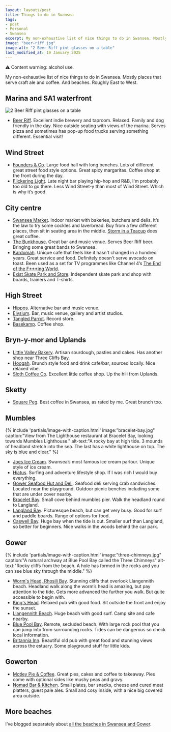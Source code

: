 ```yaml
---
layout: layouts/post
title: Things to do in Swansea
tags:
- post
- Personal
- Swansea
excerpt: My non-exhaustive list of nice things to do in Swansea. Mostly places that serve pale ale. And beaches. Roughly East to West.
image: "beer-riff.jpg"
image-alt: "2 Beer Riff pint glasses on a table"
last_modified_at: 19 January 2025
---
```


<div class="panel">
⚠️ Content warning: alcohol use.
</div>

My non-exhaustive list of nice things to do in Swansea. Mostly places that serve craft ale and coffee. And beaches. Roughly East to West.

## Marina and SA1 waterfront

![2 Beer Riff pint glasses on a table](/images/beer-riff.jpg)

- [Beer Riff](https://beerriffbrewing.com/). Excellent indie brewery and taproom. Relaxed. Family and dog friendly in the day. Nice outside seating with views of the marina. Serves pizza and sometimes has pop-up food trucks serving something different. Essential visit!

## Wind Street

- [Founders & Co](https://foundersandco.uk/). Large food hall with long benches. Lots of different great street food style options. Great spicy margaritas. Coffee shop at the front during the day.
- [Flickering Light](https://en-gb.facebook.com/FlickeringLight/). Late night bar playing hip-hop and R&B, I'm probably too old to go there. Less Wind Street-y than most of Wind Street. Which is why it’s good.

## City centre

- [Swansea Market](http://www.swanseaindoormarket.co.uk/). Indoor market with bakeries, butchers and delis. It’s the law to try some cockles and laverbread. Buy from a few different places, then sit in seating area in the middle. [Storm in a Teacup](http://www.swanseaindoormarket.co.uk/market-stalls/places-to-eat/storm-in-a-teacup/) does great coffee.
- [The Bunkhouse](https://www.thebunkhouseswansea.com/). Great bar and music venue. Serves Beer Riff beer. Bringing some great bands to Swansea.
- [Kardomah](https://www.kardomahcafe.com/). Unique cafe that feels like it hasn't changed in a hundred years. Great service and food. Definitely doesn't serve avocado on toast. Been used as a set for TV programmes like Channel 4’s [The End of the F***ing World](https://en.wikipedia.org/wiki/The_End_of_the_F***ing_World).
- [Exist Skate Park and Store](https://www.existskatestore.co.uk/). Independent skate park and shop with boards, trainers and T-shirts.

## High Street

- [Hippos](https://www.instagram.com/hipposdo/). Alternative bar and music venue.
- [Elysium](https://www.elysiumgallery.com/). Bar, music venue, gallery and artist studios.
- [Tangled Parrot](https://tangledparrot.com/). Record store.
- [Basekamp](https://www.instagram.com/basekampswansea). Coffee shop.

## Bryn-y-mor and Uplands

- [Little Valley Bakery](https://www.littlevalleybakery.com/). Artisan sourdough, pasties and cakes. Has another shop near Three Cliffs Bay.
- [Hoogah](https://www.hoogah-swansea.com/). Brunch style food and drink cafe/bar, sourced locally. Nice relaxed vibe.
- [Sloth Coffee Co](https://www.instagram.com/sloth.coffee.co). Excellent little coffee shop. Up the hill from Uplands.

## Sketty

- [Square Peg](https://www.squarepeg.org.uk/). Best coffee in Swansea, as rated by me. Great brunch too.

## Mumbles

{%
  include 'partials/image-with-caption.html'
  image:"bracelet-bay.jpg"
  caption:"View from The Lighthouse restaurant at Bracelet Bay, looking towards Mumbles Lighthouse."
  alt-text:"A rocky bay at high tide. 3 mounds of headland stretch into the sea. The last has a white lighthouse on top. The sky is blue and clear."
%}

- [Joes Ice Cream](https://www.joes-icecream.com/). Swansea’s most famous ice cream parlour. Unique style of ice cream.
- [Hiatus](https://hiatus-store.com/). Surfing and adventure lifestyle shop. If I was rich I would buy everything.
- [Gower Seafood Hut and Deli](https://www.instagram.com/gowerseafoodhut). Seafood deli serving crab sandwiches. Located near the playground. Outdoor picnic benches including some that are under cover nearby.
- [Bracelet Bay](https://www.swansea.gov.uk/braceletbay). Small cove behind mumbles pier. Walk the headland round to Langland.
- [Langland Bay](https://www.visitwales.com/attraction/beach/langland-bay-beach-1443779). Picturesque beach, but can get very busy. Good for surf and paddle boards. Range of options for food.
- [Caswell Bay](https://www.enjoygower.com/caswell-bay). Huge bay when the tide is out. Smaller surf than Langland, so better for beginners. Nice walks in the woods behind the car park. 

## Gower

{%
  include 'partials/image-with-caption.html'
  image:"three-chimneys.jpg"
  caption:"A natural archway at Blue Pool Bay called the Three Chimneys"
  alt-text:"Rocky cliffs from the beach. A hole has formed in the rocks and you can see blue sky through the middle."
%}

- [Worm's Head, Rhosili Bay](https://www.nationaltrust.org.uk/rhosili-and-south-gower-coast/trails/rhosili-headland-walk). Stunning cliffs that overlook Llangennith beach. Headland walk along the worm’s head is amazing, but pay attention to the tide. Gets more advanced the further you walk. But quite accessible to begin with. 
- [King's Head](https://kingsheadgower.co.uk/). Relaxed pub with good food. Sit outside the front and enjoy the sunset.
- [Llangennith Beach](https://www.visitswanseabay.com/listings/llangennith-beach/). Huge beach with good surf. Camp site and cafe nearby.
- [Blue Pool Bay](https://www.thebeachguide.co.uk/south-wales/glamorgan/blue-pool-bay.htm). Remote, secluded beach. With large rock pool that you can jump into from surrounding rocks. Tides can be dangerous so check local information.
- [Britannia Inn](https://www.britanniagower.com/). Beautiful old pub with great food and stunning views across the estuary. Some playground stuff for little kids.

## Gowerton

- [Motley Pie & Coffee](https://www.motleypie.co.uk/). Great pies, cakes and coffee to takeaway. Pies come with optional sides like mushy peas and gravy.
- [Nomad Bar & Kitchen](https://www.nomadswansea.co.uk/). Small plates, bar snacks, cheese and cured meat platters, guest pale ales. Small and cosy inside, with a nice big covered area outside.


## More beaches

I’ve blogged separately about [all the beaches in Swansea and Gower](/blog/visiting-all-the-beaches-in-swansea-and-gower/).